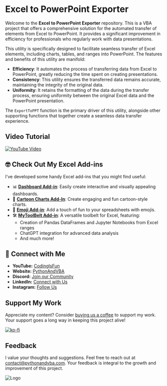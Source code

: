 # Excel to PowerPoint Exporter

Welcome to the **Excel to PowerPoint Exporter** repository. This is a VBA project that offers a comprehensive solution for the automated transfer of elements from Excel to PowerPoint. It provides a significant improvement in efficiency for professionals who regularly work with data presentations.

This utility is specifically designed to facilitate seamless transfer of Excel elements, including charts, tables, and ranges into PowerPoint. The features and benefits of this utility are manifold:

- **Efficiency**: It automates the process of transferring data from Excel to PowerPoint, greatly reducing the time spent on creating presentations.
- **Consistency**: This utility ensures the transferred data remains accurate, maintaining the integrity of the original data.
- **Uniformity**: It retains the formatting of the data during the transfer process, ensuring uniformity between the original Excel data and the PowerPoint presentation.

The `ExportToPPT` function is the primary driver of this utility, alongside other supporting functions that together create a seamless data transfer experience.

## Video Tutorial
[![YouTube Video](https://img.youtube.com/vi/19RTTg5Kw0w/0.jpg)](https://youtu.be/19RTTg5Kw0w)



## 🤓 Check Out My Excel Add-ins
I've developed some handy Excel add-ins that you might find useful:

- 📊 **[Dashboard Add-in](https://pythonandvba.com/grafly)**: Easily create interactive and visually appealing dashboards.
- 🎨 **[Cartoon Charts Add-In](https://pythonandvba.com/cuteplots)**: Create engaging and fun cartoon-style charts.
- 🤪 **[Emoji Add-in](https://pythonandvba.com/emojify)**: Add a touch of fun to your spreadsheets with emojis.
- 🛠️ **[MyToolBelt Add-in](https://pythonandvba.com/mytoolbelt)**: A versatile toolbelt for Excel, featuring:
  - Creation of Pandas DataFrames and Jupyter Notebooks from Excel ranges
  - ChatGPT integration for advanced data analysis
  - And much more!



## 🤝 Connect with Me
- **YouTube:** [CodingIsFun](https://youtube.com/c/CodingIsFun)
- **Website:** [PythonAndVBA](https://pythonandvba.com)
- **Discord:** [Join our Community](https://pythonandvba.com/discord)
- **LinkedIn:** [Connect with Us](https://www.linkedin.com/in/sven-bosau/)
- **Instagram:** [Follow Us](https://www.instagram.com/sven_bosau/)

## Support My Work
Appreciate my content? Consider [buying us a coffee](https://pythonandvba.com/coffee-donation) to support my work. Your support goes a long way in keeping this project alive!

[![ko-fi](https://ko-fi.com/img/githubbutton_sm.svg)](https://pythonandvba.com/coffee-donation)

## Feedback
I value your thoughts and suggestions. Feel free to reach out at contact@pythonandvba.com. Your feedback is integral to the growth and improvement of this project.

![Logo](https://www.pythonandvba.com/banner-img)
